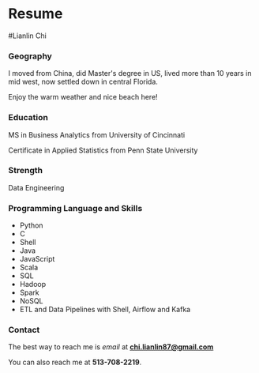 # Resume

#Lianlin Chi

### Geography
I moved from China, did Master's degree in US, lived more than 10 years in mid west, now settled down in central Florida. 

Enjoy the warm weather and nice beach here!

### Education
MS in Business Analytics from University of Cincinnati

Certificate in Applied Statistics from Penn State University

### Strength
Data Engineering

### Programming Language and Skills
- Python
- C
- Shell
- Java
- JavaScript
- Scala
- SQL
- Hadoop 
- Spark
- NoSQL
- ETL and Data Pipelines with Shell, Airflow and Kafka

### Contact
The best way to reach me is *email* at **chi.lianlin87@gmail.com** 

You can also reach me at **513-708-2219**.
